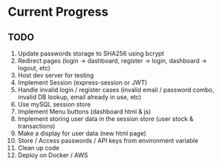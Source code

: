 # Current Progress

## TODO
1. Update passwords storage to SHA256 using bcrypt
2. Redirect pages (login -> dashboard, register -> login, dashboard -> logout, etc)
3. Host dev server for testing
4. Implement Session (express-session or JWT)
5. Handle invalid login / register cases (invalid email / password combo, invalid DB lookup, email already in use, etc)
6. Use mySQL session store
7. Implement Menu buttons (dashboard html & js)
8. Implement storing user data in the session store (user stock & transactions)
9. Make a display for user data (new html page)
10. Store / Access passwords / API keys from environment variable
11. Clean up code
12. Deploy on Docker / AWS
